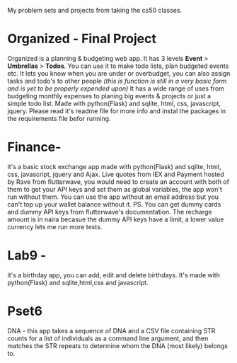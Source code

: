 My problem sets and projects from taking the cs50 classes.

# Organized - Final Project
  Organized is a planning & budgeting web app. It has 3 levels **Event** > **Umbrellas** > **Todos**. You can use it to make todo lists, plan budgeted events etc.
  It lets you know when you are under or overbudget, you can also assign tasks and todo's to other people *(this is function is still in a very basic form and is yet to be           properly expended upon)*
  It has a wide range of uses from budgeting monthly expenses to planing big events & projects or just a simple todo list.
  Made with python(Flask) and sqlite, html, css, javascript, jquery. Please read it's readme file for more info and instal the packages in the requirements file befor running.

# Finance- 
  it's a basic stock exchange app made with python(Flask) and sqlite, html, css, javascript, jquery and Ajax. Live quotes from IEX and Payment hosted by Rave from flutterwave, you would need to create an account with both of them to get your API keys and set them as global variables, the app won't run without them. You can use the app without an email address but you can't top up your wallet balance without it. 
  PS. You can get dummy cards and dummy API keys from flutterwave's documentation. The recharge amount is in naira becasue the dummy API keys have a limit, a lower value currency lets me run more tests.

# Lab9 - 
  it's a birthday app, you can add, edit and delete birthdays. It's made with python(Flask) and sqlite,html,css and javascript.

# Pset6
DNA - this app takes a sequence of DNA and a CSV file containing STR counts for a list of individuals as a command line argument, and then matches the STR repeats to determine whom the DNA (most likely) belongs to.
